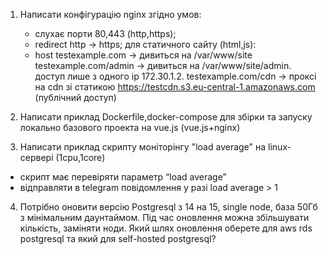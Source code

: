 1. Написати конфігурацію nginx згідно умов:
   - слухає порти 80,443 (http,https);
   - redirect http -> https;
   для статичного сайту (html,js):
   -  host testexample.com -> дивиться на /var/www/site
           testexample.com/admin -> дивиться на /var/www/site/admin. доступ лише з одного ip 172.30.1.2.
           testexample.com/cdn -> проксі на cdn зі статикою https://testcdn.s3.eu-central-1.amazonaws.com (публічний доступ)

2. Написати приклад Dockerfile,docker-compose для збірки та запуску локально базового проекта на vue.js (vue.js+nginx)

3. Написати приклад скрипту моніторінгу "load average" на linux-сервері (1cpu,1core)
- скрипт має перевіряти параметр “load average”
- відправляти в telegram повідомлення у разі load average > 1

4. Потрібно оновити версію Postgresql з 14 на 15, single node, база 50Гб з мінімальним даунтаймом. Під час оновлення можна збільшувати кількість, заміняти ноди. Який шлях оновлення оберете для aws rds postgresql та який для self-hosted postgresql?